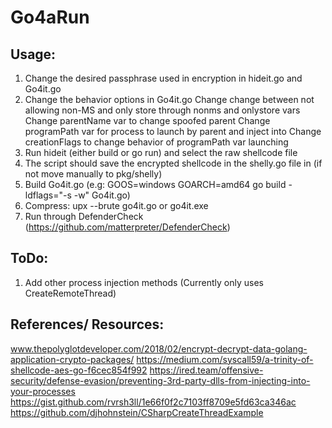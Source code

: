 # Go4aRun

## Usage: 

1. Change the desired passphrase used in encryption in hideit.go and Go4it.go
2. Change the behavior options in Go4it.go
	Change change between not allowing non-MS and only store through nonms and onlystore vars
	Change parentName var to change spoofed parent
	Change programPath var for process to launch by parent and inject into
	Change creationFlags to change behavior of programPath var launching
3. Run hideit (either build or go run) and select the raw shellcode file
4. The script should save the encrypted shellcode in the shelly.go file in (if not move manually to pkg/shelly)
5. Build Go4it.go (e.g: GOOS=windows GOARCH=amd64 go build -ldflags="-s -w" Go4it.go)
6. Compress: upx --brute go4it.go or go4it.exe
7. Run through DefenderCheck (https://github.com/matterpreter/DefenderCheck)


## ToDo: 
1. Add other process injection methods (Currently only uses CreateRemoteThread)

## References/ Resources:
www.thepolyglotdeveloper.com/2018/02/encrypt-decrypt-data-golang-application-crypto-packages/
https://medium.com/syscall59/a-trinity-of-shellcode-aes-go-f6cec854f992
https://ired.team/offensive-security/defense-evasion/preventing-3rd-party-dlls-from-injecting-into-your-processes
https://gist.github.com/rvrsh3ll/1e66f0f2c7103ff8709e5fd63ca346ac
https://github.com/djhohnstein/CSharpCreateThreadExample

